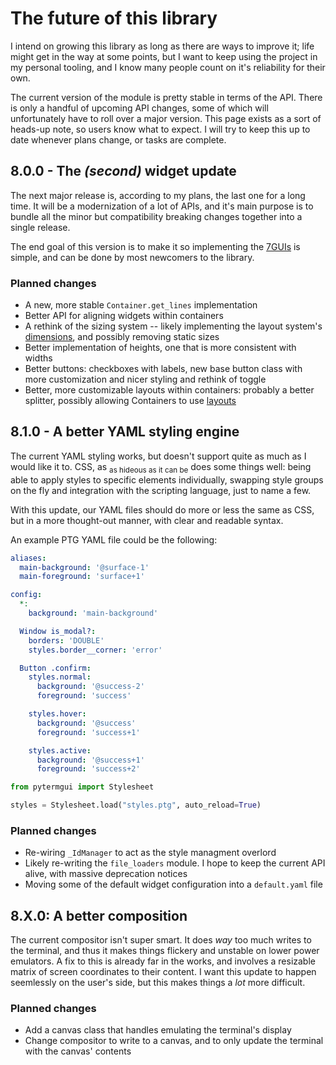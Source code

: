 # The future of this library

I intend on growing this library as long as there are ways to improve it; life might get in the way at some points, but I want to keep using the project in my personal tooling, and I know many people count on it's reliability for their own.

The current version of the module is pretty stable in terms of the API. There is only a handful of upcoming API changes, some of which will unfortunately have to roll over a major version. This page exists as a sort of heads-up note, so users know what to expect. I will try to keep this up to date whenever plans change, or tasks are complete.


## **8.0.0** - The _(second)_ widget update

The next major release is, according to my plans, the last one for a long time. It will be a modernization of a lot of APIs, and it's main purpose is to bundle all the minor but compatibility breaking changes together into a single release.

The end goal of this version is to make it so implementing the [7GUIs](https://eugenkiss.github.io/7guis/) is simple, and can be done by most newcomers to the library.

### Planned changes

- A new, more stable `Container.get_lines` implementation
- Better API for aligning widgets within containers
- A rethink of the sizing system -- likely implementing the layout system's [dimensions](/reference/pytermgui/window_manager/layouts#pytermgui.window_manager.layouts.Dimension), and possibly removing static sizes
- Better implementation of heights, one that is more consistent with widths
- Better buttons: checkboxes with labels, new base button class with more customization and nicer styling and rethink of toggle
- Better, more customizable layouts within containers: probably a better splitter, possibly allowing Containers to use [layouts](/reference/pytermgui/window_manager/layouts#pytermgui.window_manager.layouts.Layout)


## **8.1.0** - A better YAML styling engine

The current YAML styling works, but doesn't support quite as much as I would like it to. CSS, as <sub>as hideous as it can be</sub> does some things well: being able to apply styles to specific elements individually, swapping style groups on the fly and integration with the scripting language, just to name a few.

With this update, our YAML files should do more or less the same as CSS, but in a more thought-out manner, with clear and readable syntax.

An example PTG YAML file could be the following:

```yaml title="styles.ptg"
aliases:
  main-background: '@surface-1'
  main-foreground: 'surface+1'

config:
  *:
    background: 'main-background'

  Window is_modal?:
    borders: 'DOUBLE'
    styles.border__corner: 'error'

  Button .confirm:
    styles.normal:
      background: '@success-2'
      foreground: 'success'

    styles.hover:
      background: '@success'
      foreground: 'success+1'

    styles.active:
      background: '@success+1'
      foreground: 'success+2'
```

```python
from pytermgui import Stylesheet

styles = Stylesheet.load("styles.ptg", auto_reload=True)
```

### Planned changes

- Re-wiring `_IdManager` to act as the style managment overlord
- Likely re-writing the `file_loaders` module. I hope to keep the current API alive, with massive deprecation notices
- Moving some of the default widget configuration into a `default.yaml` file


## **8.X.0**: A better composition

The current compositor isn't super smart. It does _way_ too much writes to the terminal, and thus it makes things flickery and unstable on lower power emulators. A fix to this is already far in the works, and involves a resizable matrix of screen coordinates to their content. I want this update to happen seemlessly on the user's side, but this makes things a _lot_ more difficult.

### Planned changes

- Add a canvas class that handles emulating the terminal's display
- Change compositor to write to a canvas, and to only update the terminal with the canvas' contents
